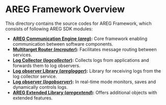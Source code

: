 # AREG Framework Overview

This directory contains the source codes for AREG Framework, which consists of following AREG SDK modules:
- **[AREG Communication Engine (*areg*)](./areg/):** Core framework enabling communication between software components.
- **[Multitarget Router (*mcrouter*)](./mcrouter/):** Facilitates message routing between services.
- **[Log Collector (*logcollector*)](./logcollector/):** Collects logs from applications and forwards them to log observers.
- **[Log observer Library (*areglogger*)](./areglogger/):** Library for receiving logs from the log collector service.
- **[Log observer (*logobserver*)](./logobserver/):** In real-time mode monitors, saves and dynamically controls logs.
- **[AREG Extended Library (*aregextend*)](./aregextend/):** Offers additional objects with extended features.
